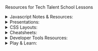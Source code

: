 Resources for Tech Talent School Lessons

<details>
<summary>Javascript Notes & Resources:</summary>
<ul>
<li><a href="javascript/introduction.html" target="_blank">JS Fundamentals</a> </li>
<li><a href="javascript/fundamentals/README.md">JS Fundamentals Resources</a></li> 
<li><a href="javascript/intermediate.html" target="_blank">JS Intermediate</a> </li>
<li><a href="javascript/advanced.html" target="_blank">JS Advanced</a> </li>
<li><a href="javascript/intermediate/README.md">JS Intermediate &Advanced Resources</a></li>
<li><a href="javascript/node/node.html">NodeJS</a></li>
<li><a href="javascript/react-resources.md">React Resources</a></li>

</ul>
</details>

<details>
<summary>Presentations:</summary>
<ul>
<li><a href="Bootstrap/Bootstrap 4.pdf">Bootstrap 4</a></li>
<li><a href="git/Git and Github notes.pdf">Git && Github</a></li>
<li><a href="DevTools/VS-Code/Visual Studio Code Notes.pdf">Visual Studio Code</a></li>
</ul>
</details>

<details>
<summary>CSS Layouts:</summary>
<ul>
<li><a href="CSS/Flexbox.md">Flexbox</a></li>
<li><a href="CSS/CssGrid.md">Css Grid</a></li>
</ul>
</details>

<details>
<summary>Cheatsheets:</summary>
<ul>
<li><a href="Cheatsheets/cheatsheet.md">Cheatsheet list</a></li>
<li><a href="Cheatsheets/CSS-selectors-cheatsheet.pdf">CSS Selectors</a></li>
<li><a href="Cheatsheets/css-cheat-sheet.pdf">CSS3 Cheatsheet</a></li>
</ul>
</details>

<details>
<summary>Developer Tools Resources:</summary>
<ul>
<li><a href="DevTools/Developer Tools.md">Developer Tools</a></li>
<li><a href="DevTools/Typography.md">Typography</a></li>
</ul>
</details>

<details>
<summary>Play & Learn:</summary>
<ul>
<li><a href="Play & Learn/Coding games.md">Coding Games</a></li>
</ul>
</details>
